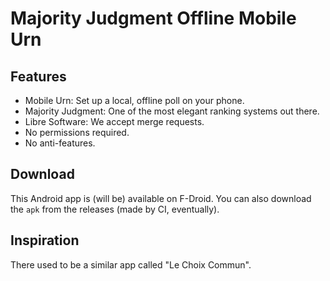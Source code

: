 # Majority Judgment Offline Mobile Urn

## Features

- Mobile Urn: Set up a local, offline poll on your phone.
- Majority Judgment: One of the most elegant ranking systems out there.
- Libre Software: We accept merge requests.
- No permissions required.
- No anti-features.


## Download

This Android app is (will be) available on F-Droid.
You can also download the `apk` from the releases (made by CI, eventually).


## Inspiration

There used to be a similar app called "Le Choix Commun".

